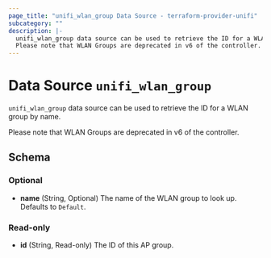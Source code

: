 ```yaml
---
page_title: "unifi_wlan_group Data Source - terraform-provider-unifi"
subcategory: ""
description: |-
  unifi_wlan_group data source can be used to retrieve the ID for a WLAN group by name.
  Please note that WLAN Groups are deprecated in v6 of the controller.
---
```


# Data Source `unifi_wlan_group`

`unifi_wlan_group` data source can be used to retrieve the ID for a WLAN group by name.

Please note that WLAN Groups are deprecated in v6 of the controller.



## Schema

### Optional

- **name** (String, Optional) The name of the WLAN group to look up. Defaults to `Default`.

### Read-only

- **id** (String, Read-only) The ID of this AP group.


